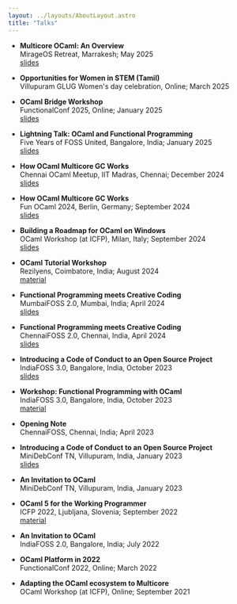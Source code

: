 ```yaml
---
layout: ../layouts/AboutLayout.astro
title: "Talks"
---
```


* **Multicore OCaml: An Overview**  
MirageOS Retreat, Marrakesh; May 2025  
[slides]()

* **Opportunities for Women in STEM (Tamil)**  
Villupuram GLUG Women's day celebration, Online; March 2025

* **OCaml Bridge Workshop**  
FunctionalConf 2025, Online; January 2025  
[slides](https://hackmd.io/VcThUm3_TSS2tz6najbDuA?view)

* **Lightning Talk: OCaml and Functional Programming**  
Five Years of FOSS United, Bangalore, India; January 2025  
[slides]()

* **How OCaml Multicore GC Works**  
Chennai OCaml Meetup, IIT Madras, Chennai; December 2024  
[slides]()

* **How OCaml Multicore GC Works**  
Fun OCaml 2024, Berlin, Germany; September 2024  
[slides]()

* **Building a Roadmap for OCaml on Windows**  
OCaml Workshop (at ICFP), Milan, Italy; September 2024  
[slides]()

* **OCaml Tutorial Workshop**  
Rezilyens, Coimbatore, India; August 2024  
[material](https://github.com/Sudha247/learn-ocaml-workshop)

* **Functional Programming meets Creative Coding**  
MumbaiFOSS 2.0, Mumbai, India; April 2024  
[slides](https://hackmd.io/VcThUm3_TSS2tz6najbDuA?view)

* **Functional Programming meets Creative Coding**  
ChennaiFOSS 2.0, Chennai, India, April 2024  
[slides](https://hackmd.io/VcThUm3_TSS2tz6najbDuA?view)

* **Introducing a Code of Conduct to an Open Source Project**  
IndiaFOSS 3.0, Bangalore, India, October 2023  
[slides](https://github.com/Sudha247/coc-presentation/blob/gh-pages/slides.html)

* **Workshop: Functional Programming with OCaml**  
IndiaFOSS 3.0, Bangalore, India, October 2023  
[material](https://github.com/Sudha247/learn-ocaml-workshop)

* **Opening Note**  
ChennaiFOSS, Chennai, India; April 2023  

* **Introducing a Code of Conduct to an Open Source Project**  
MiniDebConf TN, Villupuram, India, January 2023  
[slides](https://github.com/Sudha247/coc-presentation/blob/gh-pages/slides.html)

* **An Invitation to OCaml**  
MiniDebConf TN, Villupuram, India, January 2023  

* **OCaml 5 for the Working Programmer**  
ICFP 2022, Ljubljana, Slovenia; September 2022  
[material](https://github.com/ocaml-multicore/parallel-programming-in-multicore-ocaml)

* **An Invitation to OCaml**  
IndiaFOSS 2.0, Bangalore, India; July 2022  

* **OCaml Platform in 2022**  
FunctionalConf 2022, Online; March 2022  

* **Adapting the OCaml ecosystem to Multicore**  
OCaml Workshop (at ICFP), Online; September 2021  